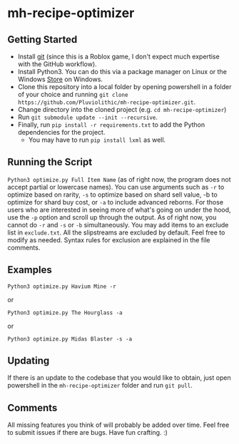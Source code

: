 # mh-recipe-optimizer
## Getting Started
* Install [git](https://git-scm.com/downloads) (since this is a Roblox game, I don't expect much expertise with the GitHub workflow).
* Install Python3. You can do this via a package manager on Linux or the Windows [Store](https://apps.microsoft.com/store/detail/python-310/9PJPW5LDXLZ5) on Windows.
* Clone this repository into a local folder by opening powershell in a folder of your choice and running `git clone https://github.com/Pluviolithic/mh-recipe-optimizer.git`.
* Change directory into the cloned project (e.g. `cd mh-recipe-optimizer`)
* Run `git submodule update --init --recursive`.
* Finally, run `pip install -r requirements.txt` to add the Python dependencies for the project.
    * You may have to run `pip install lxml` as well.

## Running the Script
`Python3 optimize.py Full Item Name` (as of right now, the program does not accept partial or lowercase names).
You can use arguments such as `-r` to optimize based on rarity, `-s` to optimize based on shard sell value, -b to optimize for shard buy cost, or `-a` to include advanced reborns. For those users who are interested in seeing more of what's going on under the hood, use the `-p` option and scroll up through the output. As of right now, you cannot do `-r` and `-s` or `-b` simultaneously. You may add items to an exclude list in `exclude.txt`. All the slipstreams are excluded by default. Feel free to modify as needed. Syntax rules for exclusion are explained in the file comments.

## Examples
```
Python3 optimize.py Havium Mine -r
```
or
```
Python3 optimize.py The Hourglass -a
```
or
```
Python3 optimize.py Midas Blaster -s -a
```

## Updating
If there is an update to the codebase that you would like to obtain, just open powershell in the `mh-recipe-optimizer` folder and run `git pull`.
## Comments
All missing features you think of will probably be added over time. Feel free to submit issues if there are bugs. Have fun crafting. :)